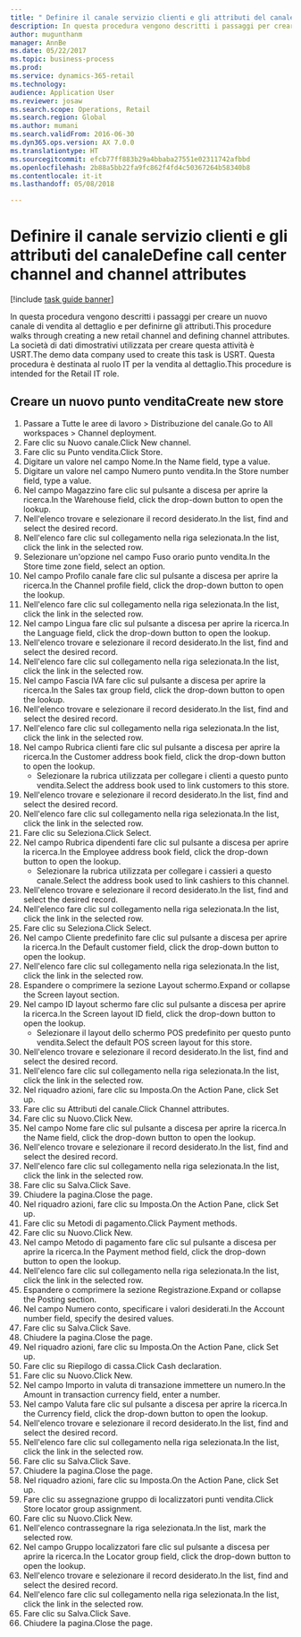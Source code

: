 ```yaml
--- 
title: " Definire il canale servizio clienti e gli attributi del canale"
description: In questa procedura vengono descritti i passaggi per creare un nuovo canale di vendita al dettaglio e per definirne gli attributi.
author: mugunthanm
manager: AnnBe
ms.date: 05/22/2017
ms.topic: business-process
ms.prod: 
ms.service: dynamics-365-retail
ms.technology: 
audience: Application User
ms.reviewer: josaw
ms.search.scope: Operations, Retail
ms.search.region: Global
ms.author: mumani
ms.search.validFrom: 2016-06-30
ms.dyn365.ops.version: AX 7.0.0
ms.translationtype: HT
ms.sourcegitcommit: efcb77ff883b29a4bbaba27551e02311742afbbd
ms.openlocfilehash: 2b88a5bb22fa9fc862f4fd4c50367264b58340b8
ms.contentlocale: it-it
ms.lasthandoff: 05/08/2018

---
```

# <a name="define-call-center-channel-and-channel-attributes"></a><span data-ttu-id="ba6dc-103"> Definire il canale servizio clienti e gli attributi del canale</span><span class="sxs-lookup"><span data-stu-id="ba6dc-103">Define call center channel and channel attributes</span></span>

[!include [task guide banner](../includes/task-guide-banner.md)]

<span data-ttu-id="ba6dc-104">In questa procedura vengono descritti i passaggi per creare un nuovo canale di vendita al dettaglio e per definirne gli attributi.</span><span class="sxs-lookup"><span data-stu-id="ba6dc-104">This procedure walks through creating a new retail channel and defining channel attributes.</span></span> <span data-ttu-id="ba6dc-105">La società di dati dimostrativi utilizzata per creare questa attività è USRT.</span><span class="sxs-lookup"><span data-stu-id="ba6dc-105">The demo data company used to create this task is USRT.</span></span> <span data-ttu-id="ba6dc-106">Questa procedura è destinata al ruolo IT per la vendita al dettaglio.</span><span class="sxs-lookup"><span data-stu-id="ba6dc-106">This procedure is intended for the Retail IT role.</span></span>


## <a name="create-new-store"></a><span data-ttu-id="ba6dc-107">Creare un nuovo punto vendita</span><span class="sxs-lookup"><span data-stu-id="ba6dc-107">Create new store</span></span>
1. <span data-ttu-id="ba6dc-108">Passare a Tutte le aree di lavoro > Distribuzione del canale.</span><span class="sxs-lookup"><span data-stu-id="ba6dc-108">Go to All workspaces > Channel deployment.</span></span>
2. <span data-ttu-id="ba6dc-109">Fare clic su Nuovo canale.</span><span class="sxs-lookup"><span data-stu-id="ba6dc-109">Click New channel.</span></span>
3. <span data-ttu-id="ba6dc-110">Fare clic su Punto vendita.</span><span class="sxs-lookup"><span data-stu-id="ba6dc-110">Click Store.</span></span>
4. <span data-ttu-id="ba6dc-111">Digitare un valore nel campo Nome.</span><span class="sxs-lookup"><span data-stu-id="ba6dc-111">In the Name field, type a value.</span></span>
5. <span data-ttu-id="ba6dc-112">Digitare un valore nel campo Numero punto vendita.</span><span class="sxs-lookup"><span data-stu-id="ba6dc-112">In the Store number field, type a value.</span></span>
6. <span data-ttu-id="ba6dc-113">Nel campo Magazzino fare clic sul pulsante a discesa per aprire la ricerca.</span><span class="sxs-lookup"><span data-stu-id="ba6dc-113">In the Warehouse field, click the drop-down button to open the lookup.</span></span>
7. <span data-ttu-id="ba6dc-114">Nell'elenco trovare e selezionare il record desiderato.</span><span class="sxs-lookup"><span data-stu-id="ba6dc-114">In the list, find and select the desired record.</span></span>
8. <span data-ttu-id="ba6dc-115">Nell'elenco fare clic sul collegamento nella riga selezionata.</span><span class="sxs-lookup"><span data-stu-id="ba6dc-115">In the list, click the link in the selected row.</span></span>
9. <span data-ttu-id="ba6dc-116">Selezionare un'opzione nel campo Fuso orario punto vendita.</span><span class="sxs-lookup"><span data-stu-id="ba6dc-116">In the Store time zone field, select an option.</span></span>
10. <span data-ttu-id="ba6dc-117">Nel campo Profilo canale fare clic sul pulsante a discesa per aprire la ricerca.</span><span class="sxs-lookup"><span data-stu-id="ba6dc-117">In the Channel profile field, click the drop-down button to open the lookup.</span></span>
11. <span data-ttu-id="ba6dc-118">Nell'elenco fare clic sul collegamento nella riga selezionata.</span><span class="sxs-lookup"><span data-stu-id="ba6dc-118">In the list, click the link in the selected row.</span></span>
12. <span data-ttu-id="ba6dc-119">Nel campo Lingua fare clic sul pulsante a discesa per aprire la ricerca.</span><span class="sxs-lookup"><span data-stu-id="ba6dc-119">In the Language field, click the drop-down button to open the lookup.</span></span>
13. <span data-ttu-id="ba6dc-120">Nell'elenco trovare e selezionare il record desiderato.</span><span class="sxs-lookup"><span data-stu-id="ba6dc-120">In the list, find and select the desired record.</span></span>
14. <span data-ttu-id="ba6dc-121">Nell'elenco fare clic sul collegamento nella riga selezionata.</span><span class="sxs-lookup"><span data-stu-id="ba6dc-121">In the list, click the link in the selected row.</span></span>
15. <span data-ttu-id="ba6dc-122">Nel campo Fascia IVA fare clic sul pulsante a discesa per aprire la ricerca.</span><span class="sxs-lookup"><span data-stu-id="ba6dc-122">In the Sales tax group field, click the drop-down button to open the lookup.</span></span>
16. <span data-ttu-id="ba6dc-123">Nell'elenco trovare e selezionare il record desiderato.</span><span class="sxs-lookup"><span data-stu-id="ba6dc-123">In the list, find and select the desired record.</span></span>
17. <span data-ttu-id="ba6dc-124">Nell'elenco fare clic sul collegamento nella riga selezionata.</span><span class="sxs-lookup"><span data-stu-id="ba6dc-124">In the list, click the link in the selected row.</span></span>
18. <span data-ttu-id="ba6dc-125">Nel campo Rubrica clienti fare clic sul pulsante a discesa per aprire la ricerca.</span><span class="sxs-lookup"><span data-stu-id="ba6dc-125">In the Customer address book field, click the drop-down button to open the lookup.</span></span>
    * <span data-ttu-id="ba6dc-126">Selezionare la rubrica utilizzata per collegare i clienti a questo punto vendita.</span><span class="sxs-lookup"><span data-stu-id="ba6dc-126">Select the address book used to link customers to this store.</span></span>  
19. <span data-ttu-id="ba6dc-127">Nell'elenco trovare e selezionare il record desiderato.</span><span class="sxs-lookup"><span data-stu-id="ba6dc-127">In the list, find and select the desired record.</span></span>
20. <span data-ttu-id="ba6dc-128">Nell'elenco fare clic sul collegamento nella riga selezionata.</span><span class="sxs-lookup"><span data-stu-id="ba6dc-128">In the list, click the link in the selected row.</span></span>
21. <span data-ttu-id="ba6dc-129">Fare clic su Seleziona.</span><span class="sxs-lookup"><span data-stu-id="ba6dc-129">Click Select.</span></span>
22. <span data-ttu-id="ba6dc-130">Nel campo Rubrica dipendenti fare clic sul pulsante a discesa per aprire la ricerca.</span><span class="sxs-lookup"><span data-stu-id="ba6dc-130">In the Employee address book field, click the drop-down button to open the lookup.</span></span>
    * <span data-ttu-id="ba6dc-131">Selezionare la rubrica utilizzata per collegare i cassieri a questo canale.</span><span class="sxs-lookup"><span data-stu-id="ba6dc-131">Select the address book used to link cashiers to this channel.</span></span>  
23. <span data-ttu-id="ba6dc-132">Nell'elenco trovare e selezionare il record desiderato.</span><span class="sxs-lookup"><span data-stu-id="ba6dc-132">In the list, find and select the desired record.</span></span>
24. <span data-ttu-id="ba6dc-133">Nell'elenco fare clic sul collegamento nella riga selezionata.</span><span class="sxs-lookup"><span data-stu-id="ba6dc-133">In the list, click the link in the selected row.</span></span>
25. <span data-ttu-id="ba6dc-134">Fare clic su Seleziona.</span><span class="sxs-lookup"><span data-stu-id="ba6dc-134">Click Select.</span></span>
26. <span data-ttu-id="ba6dc-135">Nel campo Cliente predefinito fare clic sul pulsante a discesa per aprire la ricerca.</span><span class="sxs-lookup"><span data-stu-id="ba6dc-135">In the Default customer field, click the drop-down button to open the lookup.</span></span>
27. <span data-ttu-id="ba6dc-136">Nell'elenco fare clic sul collegamento nella riga selezionata.</span><span class="sxs-lookup"><span data-stu-id="ba6dc-136">In the list, click the link in the selected row.</span></span>
28. <span data-ttu-id="ba6dc-137">Espandere o comprimere la sezione Layout schermo.</span><span class="sxs-lookup"><span data-stu-id="ba6dc-137">Expand or collapse the Screen layout section.</span></span>
29. <span data-ttu-id="ba6dc-138">Nel campo ID layout schermo fare clic sul pulsante a discesa per aprire la ricerca.</span><span class="sxs-lookup"><span data-stu-id="ba6dc-138">In the Screen layout ID field, click the drop-down button to open the lookup.</span></span>
    * <span data-ttu-id="ba6dc-139">Selezionare il layout dello schermo POS predefinito per questo punto vendita.</span><span class="sxs-lookup"><span data-stu-id="ba6dc-139">Select the default POS screen layout for this store.</span></span>  
30. <span data-ttu-id="ba6dc-140">Nell'elenco trovare e selezionare il record desiderato.</span><span class="sxs-lookup"><span data-stu-id="ba6dc-140">In the list, find and select the desired record.</span></span>
31. <span data-ttu-id="ba6dc-141">Nell'elenco fare clic sul collegamento nella riga selezionata.</span><span class="sxs-lookup"><span data-stu-id="ba6dc-141">In the list, click the link in the selected row.</span></span>
32. <span data-ttu-id="ba6dc-142">Nel riquadro azioni, fare clic su Imposta.</span><span class="sxs-lookup"><span data-stu-id="ba6dc-142">On the Action Pane, click Set up.</span></span>
33. <span data-ttu-id="ba6dc-143">Fare clic su Attributi del canale.</span><span class="sxs-lookup"><span data-stu-id="ba6dc-143">Click Channel attributes.</span></span>
34. <span data-ttu-id="ba6dc-144">Fare clic su Nuovo.</span><span class="sxs-lookup"><span data-stu-id="ba6dc-144">Click New.</span></span>
35. <span data-ttu-id="ba6dc-145">Nel campo Nome fare clic sul pulsante a discesa per aprire la ricerca.</span><span class="sxs-lookup"><span data-stu-id="ba6dc-145">In the Name field, click the drop-down button to open the lookup.</span></span>
36. <span data-ttu-id="ba6dc-146">Nell'elenco trovare e selezionare il record desiderato.</span><span class="sxs-lookup"><span data-stu-id="ba6dc-146">In the list, find and select the desired record.</span></span>
37. <span data-ttu-id="ba6dc-147">Nell'elenco fare clic sul collegamento nella riga selezionata.</span><span class="sxs-lookup"><span data-stu-id="ba6dc-147">In the list, click the link in the selected row.</span></span>
38. <span data-ttu-id="ba6dc-148">Fare clic su Salva.</span><span class="sxs-lookup"><span data-stu-id="ba6dc-148">Click Save.</span></span>
39. <span data-ttu-id="ba6dc-149">Chiudere la pagina.</span><span class="sxs-lookup"><span data-stu-id="ba6dc-149">Close the page.</span></span>
40. <span data-ttu-id="ba6dc-150">Nel riquadro azioni, fare clic su Imposta.</span><span class="sxs-lookup"><span data-stu-id="ba6dc-150">On the Action Pane, click Set up.</span></span>
41. <span data-ttu-id="ba6dc-151">Fare clic su Metodi di pagamento.</span><span class="sxs-lookup"><span data-stu-id="ba6dc-151">Click Payment methods.</span></span>
42. <span data-ttu-id="ba6dc-152">Fare clic su Nuovo.</span><span class="sxs-lookup"><span data-stu-id="ba6dc-152">Click New.</span></span>
43. <span data-ttu-id="ba6dc-153">Nel campo Metodo di pagamento fare clic sul pulsante a discesa per aprire la ricerca.</span><span class="sxs-lookup"><span data-stu-id="ba6dc-153">In the Payment method field, click the drop-down button to open the lookup.</span></span>
44. <span data-ttu-id="ba6dc-154">Nell'elenco fare clic sul collegamento nella riga selezionata.</span><span class="sxs-lookup"><span data-stu-id="ba6dc-154">In the list, click the link in the selected row.</span></span>
45. <span data-ttu-id="ba6dc-155">Espandere o comprimere la sezione Registrazione.</span><span class="sxs-lookup"><span data-stu-id="ba6dc-155">Expand or collapse the Posting section.</span></span>
46. <span data-ttu-id="ba6dc-156">Nel campo Numero conto, specificare i valori desiderati.</span><span class="sxs-lookup"><span data-stu-id="ba6dc-156">In the Account number field, specify the desired values.</span></span>
47. <span data-ttu-id="ba6dc-157">Fare clic su Salva.</span><span class="sxs-lookup"><span data-stu-id="ba6dc-157">Click Save.</span></span>
48. <span data-ttu-id="ba6dc-158">Chiudere la pagina.</span><span class="sxs-lookup"><span data-stu-id="ba6dc-158">Close the page.</span></span>
49. <span data-ttu-id="ba6dc-159">Nel riquadro azioni, fare clic su Imposta.</span><span class="sxs-lookup"><span data-stu-id="ba6dc-159">On the Action Pane, click Set up.</span></span>
50. <span data-ttu-id="ba6dc-160">Fare clic su Riepilogo di cassa.</span><span class="sxs-lookup"><span data-stu-id="ba6dc-160">Click Cash declaration.</span></span>
51. <span data-ttu-id="ba6dc-161">Fare clic su Nuovo.</span><span class="sxs-lookup"><span data-stu-id="ba6dc-161">Click New.</span></span>
52. <span data-ttu-id="ba6dc-162">Nel campo Importo in valuta di transazione immettere un numero.</span><span class="sxs-lookup"><span data-stu-id="ba6dc-162">In the Amount in transaction currency field, enter a number.</span></span>
53. <span data-ttu-id="ba6dc-163">Nel campo Valuta fare clic sul pulsante a discesa per aprire la ricerca.</span><span class="sxs-lookup"><span data-stu-id="ba6dc-163">In the Currency field, click the drop-down button to open the lookup.</span></span>
54. <span data-ttu-id="ba6dc-164">Nell'elenco trovare e selezionare il record desiderato.</span><span class="sxs-lookup"><span data-stu-id="ba6dc-164">In the list, find and select the desired record.</span></span>
55. <span data-ttu-id="ba6dc-165">Nell'elenco fare clic sul collegamento nella riga selezionata.</span><span class="sxs-lookup"><span data-stu-id="ba6dc-165">In the list, click the link in the selected row.</span></span>
56. <span data-ttu-id="ba6dc-166">Fare clic su Salva.</span><span class="sxs-lookup"><span data-stu-id="ba6dc-166">Click Save.</span></span>
57. <span data-ttu-id="ba6dc-167">Chiudere la pagina.</span><span class="sxs-lookup"><span data-stu-id="ba6dc-167">Close the page.</span></span>
58. <span data-ttu-id="ba6dc-168">Nel riquadro azioni, fare clic su Imposta.</span><span class="sxs-lookup"><span data-stu-id="ba6dc-168">On the Action Pane, click Set up.</span></span>
59. <span data-ttu-id="ba6dc-169">Fare clic su assegnazione gruppo di localizzatori punti vendita.</span><span class="sxs-lookup"><span data-stu-id="ba6dc-169">Click Store locator group assignment.</span></span>
60. <span data-ttu-id="ba6dc-170">Fare clic su Nuovo.</span><span class="sxs-lookup"><span data-stu-id="ba6dc-170">Click New.</span></span>
61. <span data-ttu-id="ba6dc-171">Nell'elenco contrassegnare la riga selezionata.</span><span class="sxs-lookup"><span data-stu-id="ba6dc-171">In the list, mark the selected row.</span></span>
62. <span data-ttu-id="ba6dc-172">Nel campo Gruppo localizzatori fare clic sul pulsante a discesa per aprire la ricerca.</span><span class="sxs-lookup"><span data-stu-id="ba6dc-172">In the Locator group field, click the drop-down button to open the lookup.</span></span>
63. <span data-ttu-id="ba6dc-173">Nell'elenco trovare e selezionare il record desiderato.</span><span class="sxs-lookup"><span data-stu-id="ba6dc-173">In the list, find and select the desired record.</span></span>
64. <span data-ttu-id="ba6dc-174">Nell'elenco fare clic sul collegamento nella riga selezionata.</span><span class="sxs-lookup"><span data-stu-id="ba6dc-174">In the list, click the link in the selected row.</span></span>
65. <span data-ttu-id="ba6dc-175">Fare clic su Salva.</span><span class="sxs-lookup"><span data-stu-id="ba6dc-175">Click Save.</span></span>
66. <span data-ttu-id="ba6dc-176">Chiudere la pagina.</span><span class="sxs-lookup"><span data-stu-id="ba6dc-176">Close the page.</span></span>


